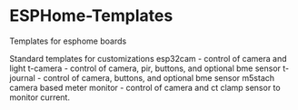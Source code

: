 # ESPHome-Templates
Templates for esphome boards

Standard templates for customizations
  esp32cam - control of camera and light
  t-camera - control of camera, pir, buttons, and optional bme sensor
  t-journal - control of camera, buttons, and optional bme sensor
  m5stach camera based meter monitor - control of camera and ct clamp sensor to monitor current.
